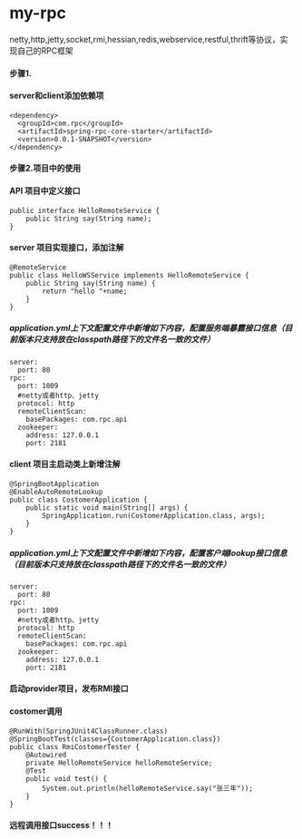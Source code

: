 # my-rpc
netty,http,jetty,socket,rmi,hessian,redis,webservice,restful,thrift等协议，实现自己的RPC框架

#### 步骤1. 
#### server和client添加依赖项
    <dependency>
      <groupId>com.rpc</groupId>
      <artifactId>spring-rpc-core-starter</artifactId>
      <version>0.0.1-SNAPSHOT</version>
    </dependency>
#### 步骤2.项目中的使用
#### API 项目中定义接口
	public interface HelloRemoteService {
		public String say(String name);
	}
#### server 项目实现接口，添加注解
	@RemoteService
	public class HelloWSService implements HelloRemoteService {
		public String say(String name) {
			return "hello "+name;
		}
	}
##### application.yml上下文配置文件中新增如下内容，配置服务端暴露接口信息（目前版本只支持放在classpath路径下的文件名一致的文件）
    server:
      port: 80
    rpc:
      port: 1009
      #netty或者http、jetty
      protocol: http
      remoteClientScan:
        basePackages: com.rpc.api
      zookeeper:
        address: 127.0.0.1
        port: 2181
#### client 项目主启动类上新增注解
	@SpringBootApplication
	@EnableAutoRemoteLookup
	public class CostomerApplication {
		public static void main(String[] args) {
			SpringApplication.run(CostomerApplication.class, args);
		} 
	}
##### application.yml上下文配置文件中新增如下内容，配置客户端lookup接口信息（目前版本只支持放在classpath路径下的文件名一致的文件）
    server:
      port: 80
    rpc:
      port: 1009
      #netty或者http、jetty
      protocol: http
      remoteClientScan:
        basePackages: com.rpc.api
      zookeeper:
        address: 127.0.0.1
        port: 2181
#### 启动provider项目，发布RMI接口
#### costomer调用
	@RunWith(SpringJUnit4ClassRunner.class)
	@SpringBootTest(classes={CostomerApplication.class})
	public class RmiCostomerTester {
		@Autowired
		private HelloRemoteService helloRemoteService;
		@Test
		public void test() {
			System.out.println(helloRemoteService.say("张三年"));
		}
	}
#### 远程调用接口success！！！
